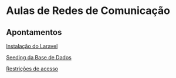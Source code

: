 # Aulas de Redes de Comunicação

## Apontamentos

[Instalação do Laravel](aulas/instalacao.md)

[Seeding da Base de Dados](aulas/seeding.md)

[Restrições de acesso](aulas/restricoes.md)